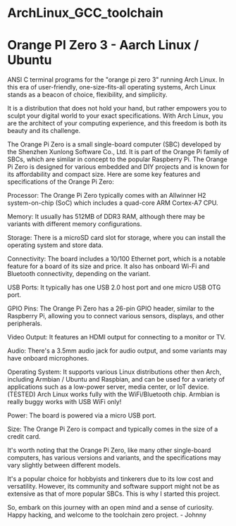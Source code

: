 # ArchLinux_GCC_toolchain
# Orange PI Zero 3 - Aarch Linux / Ubuntu 

ANSI C terminal programs for the "orange pi zero 3" running Arch Linux. 
In this era of user-friendly, one-size-fits-all operating systems, Arch Linux stands as a beacon of choice, flexibility, and simplicity. 

It is a distribution that does not hold your hand, but rather empowers you to sculpt your digital world to your exact specifications. 
With Arch Linux, you are the architect of your computing experience, and this freedom is both its beauty and its challenge.

The Orange Pi Zero is a small single-board computer (SBC) developed by the Shenzhen Xunlong Software Co., Ltd. 
It is part of the Orange Pi family of SBCs, which are similar in concept to the popular Raspberry Pi. 
The Orange Pi Zero is designed for various embedded and DIY projects and is known for its affordability and compact size.
Here are some key features and specifications of the Orange Pi Zero:

Processor: 
The Orange Pi Zero typically comes with an Allwinner H2 system-on-chip (SoC) which includes a quad-core ARM Cortex-A7 CPU.

Memory: 
It usually has 512MB of DDR3 RAM, although there may be variants with different memory configurations.

Storage: 
There is a microSD card slot for storage, where you can install the operating system and store data.

Connectivity: 
The board includes a 10/100 Ethernet port, which is a notable feature for a board of its size and price. 
It also has onboard Wi-Fi and Bluetooth connectivity, depending on the variant.

USB Ports: It typically has one USB 2.0 host port and one micro USB OTG port.

GPIO Pins: 
The Orange Pi Zero has a 26-pin GPIO header, similar to the Raspberry Pi, allowing you to connect various sensors, displays, 
and other peripherals.

Video Output: It features an HDMI output for connecting to a monitor or TV.

Audio: There's a 3.5mm audio jack for audio output, and some variants may have onboard microphones.

Operating System: 
It supports various Linux distributions other then Arch, including Armbian / Ubuntu and Raspbian, 
and can be used for a variety of applications such as a low-power server, media center, or IoT device. 
(TESTED) Arch Linux works fully with the WiFi/Bluetooth chip.  Armbian is really buggy works with USB WiFi only! 

Power: The board is powered via a micro USB port.

Size: The Orange Pi Zero is compact and typically comes in the size of a credit card.

It's worth noting that the Orange Pi Zero, like many other single-board computers, has various versions and variants, 
and the specifications may vary slightly between different models. 

It's a popular choice for hobbyists and tinkerers due to its low cost and versatility. 
However, its community and software support might not be as extensive as that of more popular SBCs. 
This is why I started this project. 

So, embark on this journey with an open mind and a sense of curiosity. 
Happy hacking, and welcome to the toolchain zero project.
                                                                                             - Johnny 
